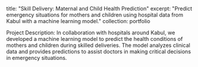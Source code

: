 title: "Skill Delivery: Maternal and Child Health Prediction"
excerpt: "Predict emergency situations for mothers and children using hospital data from Kabul with a machine learning model."
collection: portfolio

Project Description: In collaboration with hospitals around Kabul, we developed a machine learning model to predict the health conditions of mothers and children during skilled deliveries. The model analyzes clinical data and provides predictions to assist doctors in making critical decisions in emergency situations.
